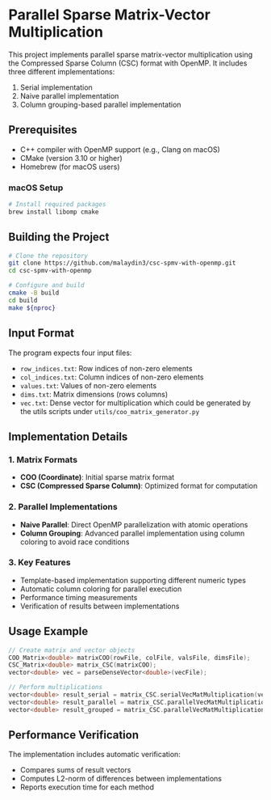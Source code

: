 # Parallel Sparse Matrix-Vector Multiplication

This project implements parallel sparse matrix-vector multiplication using the Compressed Sparse Column (CSC) format with OpenMP. It includes three different implementations:
1. Serial implementation
2. Naive parallel implementation
3. Column grouping-based parallel implementation

## Prerequisites

- C++ compiler with OpenMP support (e.g., Clang on macOS)
- CMake (version 3.10 or higher)
- Homebrew (for macOS users)

### macOS Setup
```bash
# Install required packages
brew install libomp cmake
```

## Building the Project

```bash
# Clone the repository
git clone https://github.com/malaydin3/csc-spmv-with-openmp.git
cd csc-spmv-with-openmp

# Configure and build
cmake -B build
cd build
make ${nproc}
```

## Input Format

The program expects four input files:
- `row_indices.txt`: Row indices of non-zero elements
- `col_indices.txt`: Column indices of non-zero elements
- `values.txt`: Values of non-zero elements
- `dims.txt`: Matrix dimensions (rows columns)
- `vec.txt`: Dense vector for multiplication
which could be generated by the utils scripts under `utils/coo_matrix_generator.py`

## Implementation Details

### 1. Matrix Formats
- **COO (Coordinate)**: Initial sparse matrix format
- **CSC (Compressed Sparse Column)**: Optimized format for computation

### 2. Parallel Implementations
- **Naive Parallel**: Direct OpenMP parallelization with atomic operations
- **Column Grouping**: Advanced parallel implementation using column coloring to avoid race conditions

### 3. Key Features
- Template-based implementation supporting different numeric types
- Automatic column coloring for parallel execution
- Performance timing measurements
- Verification of results between implementations

## Usage Example

```cpp
// Create matrix and vector objects
COO_Matrix<double> matrixCOO(rowFile, colFile, valsFile, dimsFile);
CSC_Matrix<double> matrix_CSC(matrixCOO);
vector<double> vec = parseDenseVector<double>(vecFile);

// Perform multiplications
vector<double> result_serial = matrix_CSC.serialVecMatMultiplication(vec);
vector<double> result_parallel = matrix_CSC.parallelVecMatMultiplicationNaive(vec);
vector<double> result_grouped = matrix_CSC.parallelVecMatMultiplicationGrouping(vec);
```

## Performance Verification

The implementation includes automatic verification:
- Compares sums of result vectors
- Computes L2-norm of differences between implementations
- Reports execution time for each method
